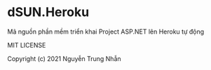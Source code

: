 # dSUN.Heroku
Mã nguồn phần mềm triển khai Project ASP.NET lên Heroku tự động

MIT LICENSE

Copyright (c) 2021 Nguyễn Trung Nhẫn
